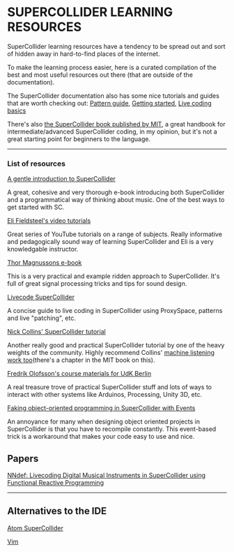 # SUPERCOLLIDER LEARNING RESOURCES

SuperCollider learning resources have a tendency to be spread out and sort of hidden away in hard-to-find places of the internet. 

To make the learning process easier, here is a curated compilation of the best and most useful resources out there (that are outside of the documentation).

The SuperCollider documentation also has some nice tutorials and guides that are worth checking out: [Pattern
guide](http://doc.sccode.org/Browse.html#Streams-Patterns-Events%3EA-Practical-Guide), [Getting started](http://doc.sccode.org/Browse.html#Tutorials%3EGetting-Started), [Live coding basics](http://doc.sccode.org/Browse.html#Tutorials%3EJITLib)

There's also [the SuperCollider book published by MIT](https://mitpress.mit.edu/books/supercollider-book), a great handbook for intermediate/advanced SuperCollider coding, in my opinion, but it's not a great starting point for beginners to the language. 


---

### List of resources

[A gentle introduction to SuperCollider](https://ccrma.stanford.edu/~ruviaro/texts/A_Gentle_Introduction_To_SuperCollider.pdf)

A great, cohesive and very thorough e-book introducing both SuperCollider and a programmatical way of thinking about music. One of the best ways to get started with SC. 

[Eli Fieldsteel's video
tutorials](https://www.youtube.com/watch?v=yRzsOOiJ_p4&list=PLPYzvS8A_rTaNDweXe6PX4CXSGq4iEWYC)

Great series of YouTube tutorials on a range of subjects. Really informative and pedagogically sound way of learning SuperCollider and Eli is a very knowledgable instructor.

[Thor Magnussons e-book](https://thormagnusson.gitbooks.io/scoring/content/ ) 

This is a very practical and example ridden approach to SuperCollider. 
It's full of great signal processing tricks and tips for sound design.

[Livecode SuperCollider](https://theseanco.github.io/howto_co34pt_liveCode/)

A concise guide to live coding in SuperCollider using ProxySpace, patterns
and live "patching", etc. 

[Nick Collins' SuperCollider tutorial](http://composerprogrammer.com/teaching/supercollider/sctutorial/tutorial.html)

Another really good and practical SuperCollider tutorial by one of the
heavy weights of the community. Highly recommend Collins' [machine listening work too](https://composerprogrammer.com/teaching/supercollider/advanced/#machinelistening)(there's a chapter in the MIT book on this).


[Fredrik Olofsson's course materials for UdK Berlin](http://redfrik.github.io/udk00-Audiovisual_Programming/)   

A real treasure trove of practical SuperCollider stuff and lots of ways to interact with other systems like Arduinos, Processing, Unity 3D, etc. 

[Faking object-oriented programming in SuperCollider with
Events](https://web.archive.org/web/20141008053015/http://www.tmroyal.com/supercollider-pseudoclasses-with-events.html)

An annoyance for many when designing object oriented projects in SuperCollider is that you
have to recompile constantly. This event-based trick is a workaround that makes your code easy to use and nice.

## Papers
[NNdef: Livecoding Digital Musical Instruments in SuperCollider using Functional Reactive Programming](www.friendlyvirus.org/files/Miguel-Negrao-NNdef-FARM-2018.pdf)

---
## Alternatives to the IDE

[Atom SuperCollider](https://github.com/crucialfelix/atom-supercollider)

[Vim](https://github.com/madskjeldgaard/talks-tutorials-workshops/blob/master/tutorials/scvim/scvim-installation.md)

